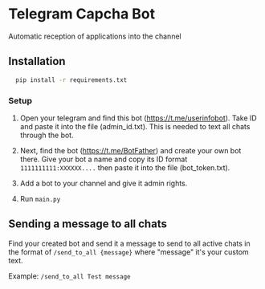 
# Telegram Capcha Bot

Automatic reception of applications into the channel

## Installation
```bash
  pip install -r requirements.txt 
```
### Setup
1.  Open your telegram and find this bot (https://t.me/userinfobot).
Take ID and paste it into the file (admin_id.txt). This is needed to text all chats through the bot.

2.  Next, find the bot (https://t.me/BotFather) and create your own bot there.
Give your bot a name and copy its ID format ```1111111111:XXXXXX....``` then paste it into the file (bot_token.txt).

3.  Add a bot to your channel and give it admin rights.

4. Run ```main.py```

## Sending a message to all chats

Find your created bot and send it a message to send to all active chats in the format of ```/send_to_all {message}``` where "message" it's your custom text.

Example:
```/send_to_all Test message```